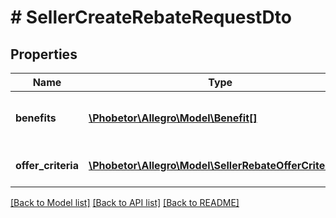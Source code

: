 # # SellerCreateRebateRequestDto

## Properties

Name | Type | Description | Notes
------------ | ------------- | ------------- | -------------
**benefits** | [**\Phobetor\Allegro\Model\Benefit[]**](Benefit.md) | What kind of rebate will be given |
**offer_criteria** | [**\Phobetor\Allegro\Model\SellerRebateOfferCriterion[]**](SellerRebateOfferCriterion.md) | What offers will be included |

[[Back to Model list]](../../README.md#models) [[Back to API list]](../../README.md#endpoints) [[Back to README]](../../README.md)
